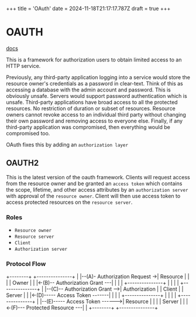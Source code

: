 +++
title = 'OAuth'
date = 2024-11-18T21:17:17.787Z
draft = true
+++

# OAUTH
[docs](https://datatracker.ietf.org/doc/html/rfc6749)

This is a framework for authorization users to obtain limited access to an HTTP service.

Previously, any third-party application logging into a service would store the resource owner's credentials as a password in clear-text. Think of this as accessing a database with the admin account and password. This is obviously unsafe. Servers would support password authentication which is unsafe. Third-party applications have broad access to all the protected resources. No restriction of duration or subset of resources. Resource owners cannot revoke access to an individual third party without changing their own password and removing access to everyone else. Finally, if any third-party application was compromised, then everything would be compromised too.

OAuth fixes this by adding an `authorization layer` 

## OAUTH2
This is the latest version of the oauth framework. Clients will request access from the resource owner and be granted an `access token` which contains the scope, lifetime, and other access attributes by an `authorization server` with approval of the `resource owner`. Client will then use access token to access protected resources on the `resource server`.

### Roles
- `Resource owner`
- `Resource server`
- `Client`
- `Authorization server`

### Protocol Flow
  +--------+                               +---------------+
     |        |--(A)- Authorization Request ->|   Resource    |
     |        |                               |     Owner     |
     |        |<-(B)-- Authorization Grant ---|               |
     |        |                               +---------------+
     |        |
     |        |                               +---------------+
     |        |--(C)-- Authorization Grant -->| Authorization |
     | Client |                               |     Server    |
     |        |<-(D)----- Access Token -------|               |
     |        |                               +---------------+
     |        |
     |        |                               +---------------+
     |        |--(E)----- Access Token ------>|    Resource   |
     |        |                               |     Server    |
     |        |<-(F)--- Protected Resource ---|               |
     +--------+                               +---------------+
